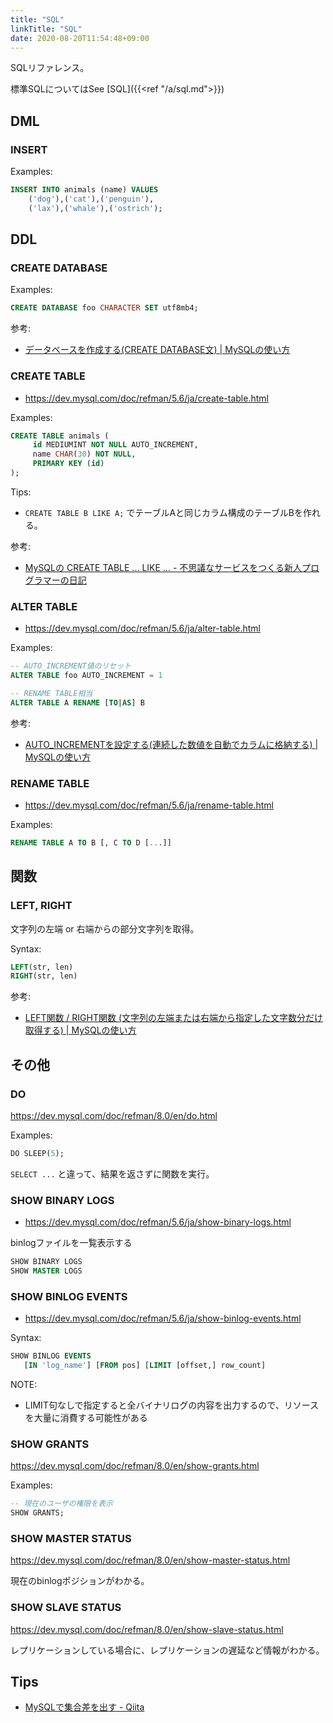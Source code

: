 ```yaml
---
title: "SQL"
linkTitle: "SQL"
date: 2020-08-20T11:54:48+09:00
---
```


SQLリファレンス。

標準SQLについてはSee [SQL]({{<ref "/a/sql.md">}})

## DML
### INSERT

Examples:

```sql
INSERT INTO animals (name) VALUES
    ('dog'),('cat'),('penguin'),
    ('lax'),('whale'),('ostrich');
```

## DDL
### CREATE DATABASE

Examples:

```sql
CREATE DATABASE foo CHARACTER SET utf8mb4;
```

参考:

- [データベースを作成する(CREATE DATABASE文) | MySQLの使い方](https://www.dbonline.jp/mysql/database/index1.html)

### CREATE TABLE

- https://dev.mysql.com/doc/refman/5.6/ja/create-table.html

Examples:

```sql
CREATE TABLE animals (
     id MEDIUMINT NOT NULL AUTO_INCREMENT,
     name CHAR(30) NOT NULL,
     PRIMARY KEY (id)
);
```

Tips:

- `CREATE TABLE B LIKE A;` でテーブルAと同じカラム構成のテーブルBを作れる。

参考:

- [MySQLの CREATE TABLE ... LIKE ... - 不思議なサービスをつくる新人プログラマーの日記](http://d.hatena.ne.jp/tnnsst35/20110604/1307181215 "MySQLの CREATE TABLE ... LIKE ... - 不思議なサービスをつくる新人プログラマーの日記")

### ALTER TABLE

- https://dev.mysql.com/doc/refman/5.6/ja/alter-table.html

Examples:

```sql
-- AUTO_INCREMENT値のリセット
ALTER TABLE foo AUTO_INCREMENT = 1

-- RENAME TABLE相当
ALTER TABLE A RENAME [TO|AS] B
```

参考:

- [AUTO_INCREMENTを設定する(連続した数値を自動でカラムに格納する) | MySQLの使い方](https://www.dbonline.jp/mysql/table/index7.html)

### RENAME TABLE

- https://dev.mysql.com/doc/refman/5.6/ja/rename-table.html

Examples:

```sql
RENAME TABLE A TO B [, C TO D [...]]
```

## 関数
### LEFT, RIGHT

文字列の左端 or 右端からの部分文字列を取得。

Syntax:

```sql
LEFT(str, len)
RIGHT(str, len)
```

参考:

- [LEFT関数 / RIGHT関数 (文字列の左端または右端から指定した文字数分だけ取得する) | MySQLの使い方](https://www.dbonline.jp/mysql/function/index31.html)

## その他
### DO

https://dev.mysql.com/doc/refman/8.0/en/do.html

Examples:

```sql
DO SLEEP(5);
```

`SELECT ...` と違って、結果を返さずに関数を実行。

### SHOW BINARY LOGS

- https://dev.mysql.com/doc/refman/5.6/ja/show-binary-logs.html

binlogファイルを一覧表示する

```sql
SHOW BINARY LOGS
SHOW MASTER LOGS
```

### SHOW BINLOG EVENTS

- https://dev.mysql.com/doc/refman/5.6/ja/show-binlog-events.html

Syntax:

```sql
SHOW BINLOG EVENTS
   [IN 'log_name'] [FROM pos] [LIMIT [offset,] row_count]
```

NOTE:

- LIMIT句なしで指定すると全バイナリログの内容を出力するので、リソースを大量に消費する可能性がある

### SHOW GRANTS

https://dev.mysql.com/doc/refman/8.0/en/show-grants.html

Examples:

```sql
-- 現在のユーザの権限を表示
SHOW GRANTS;
```

### SHOW MASTER STATUS

https://dev.mysql.com/doc/refman/8.0/en/show-master-status.html

現在のbinlogポジションがわかる。

### SHOW SLAVE STATUS

https://dev.mysql.com/doc/refman/8.0/en/show-slave-status.html

レプリケーションしている場合に、レプリケーションの遅延など情報がわかる。

## Tips

- [MySQLで集合差を出す - Qiita](https://qiita.com/Hiraku/items/71873bf31e503eb1b4e1)
